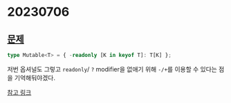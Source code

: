 # 20230706

## [문제](https://www.typescriptlang.org/play?ssl=28&ssc=54&pln=28&pc=1#code/PQKgUABBBMDsCcBmCBaCBZArgFwIYCMAbAU0lRQsrPwE8IArAS1wDsBzAZwAtWIAKAAJNWnHiwC2xPAEoIAYkkATRpnHyATsVyKA9i0J05O-PWIBjbCgDWxGhzBk5TiAEVMxDtkZ6HUAJLiAA4kkizYENhcxBBsxCzE6oxmEAAGaVh4RMQAPAAqAHxpKRAA7lxJXBDiuDYcELiEhBCB6jqBCV4eEIwsqWm5RVU4BCT8LDrhmtp6BtIAdL4QAGI66hDEAB64QSSLRdg07RxmiYHYZD3YCQBmuGbRuTq6EADeZFBTuvp0XtgkAFwQTyJdjvCCfGZ0RQeE6MM7eFiA4E9NhgiHfCBmHQ7KTERSA-A6HQkVhkAC+iwO7Qwwyyj2eAF4aZkSHknjp8hBgMBXhFGH9iEjsCC2ABuCDQ46nLx6IUi8VYnFXfEQQnErQscUUshFRacgBqjGIJQgeggAHF+QAJTD4QFcbDYQIcf7c7DHLhzegcOarNjAOBIMAgYAOUAQAD6UejMejEAAmjpMGsAMJPaJWhLRWM5qMQEMOKnRDIjHIFCBM3kodEGCAAbQA0t1ejYaDprhBcgBdCCA3KNrva8O5nOdjzhFO4DhdEex-OhxhBVbhIu8gCiAEdMA0ADQQNcbdoWCBkiDXVpqADkAiLKDMPEacViHGAOEYhA4l4clxudwe7IARleMhfgBIFhRRMhJVheFZXAkUyEVYJcRVNUSRYMhJDwQE3igKBcBwLhVjlSCoApbVVwAGUYTwK3rAC92gPdEC7QtDmiMwpy6Jk6zIA8j2wbJN23QhshLLJsgAJS0L4DDZXQAPyfI93pHRFOUvjD3MQThIaMTaVZaTpm+bJqM8JS9zM7ALLAViwFXBJWnUOoeLIbkIBvDgUE2ATvPUJyyHE1lL2RdhLw0qB3M87ytIsPyAqgIKcgABg0uzh1nOMlmTSIEggABlK5nUjTK8wLUAyE5fKeE0CA22TIFiTfPQXQgB0nRdN0PS9H0-QDBBEGAVgOBKBJKogQ1jUawhmpYVr2udV1gHde8et9dR-UDQaOCamU5vG9BVmiFMHxIdgPHtR1Fq61bvXW1ECyAA)

```ts
type Mutable<T> = { -readonly [K in keyof T]: T[K] };
```

저번 옵셔널도 그렇고 `readonly`/ `?` modifier을 없애기 위해 `-/+`를 이용할 수 있다는 점을 기억해둬야겠다.

[참고 링크](https://www.typescriptlang.org/docs/handbook/release-notes/typescript-2-8.html#improved-control-over-mapped-type-modifiers)
